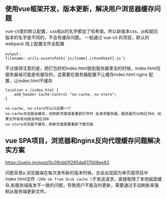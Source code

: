 ## 使用vue框架开发，版本更新，解决用户浏览器缓存问题

vue-cli里的默认配置，css和js的名字都加了哈希值，所以新版本css、js和就旧版本的名字是不同的，不会有缓存问题。
一般通过 vue-cli 的项目，默认的 webpack 线上配置文件会配置 

    output：
    filename: utils.assetsPath('js/[name].[chunkhash].js')
    
不过值得注意的是，把打包好的index.html放到服务器里去的时候，index.html在服务器端可能是有缓存的，这需要在服务器配置不让缓存index.html
nginx 配置，让index.html不缓存

```
location = /index.html {
    add_header Cache-Control "no-cache, no-store";
}
```

    no-cache, no-store可以只设置一个
    no-cache浏览器会缓存，但刷新页面或者重新打开时 会请求服务器，服务器可以响应304，如果文件有改动就会响应200
    no-store浏览器不缓存，刷新页面需要重新下载页面

## vue SPA项目，浏览器和nginx反向代理缓存问题解决实方案 

https://juejin.im/post/5c09cbb1f265da617006ee83

问题背景a.浏览器端在每次发布新的版本时候，总会出现因为单页面项目中index.html文件`（200 ok from disk cache )`不发送请求，直接取用了本地磁盘缓存,和服务端版本不一致的问题，导致用户不能及时更新，需要通过手动刷新来强制从服务端更新文件。
